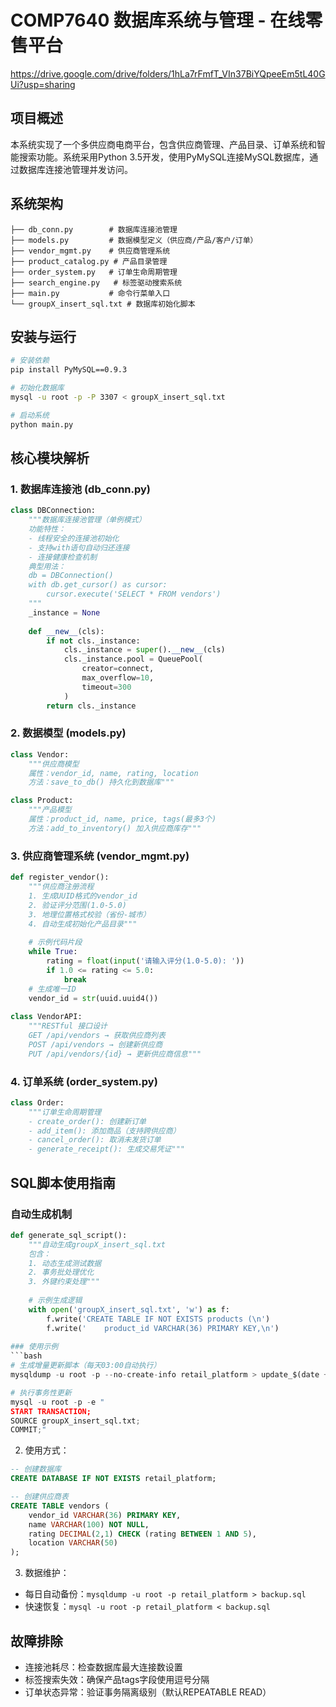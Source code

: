 # COMP7640 数据库系统与管理 - 在线零售平台

https://drive.google.com/drive/folders/1hLa7rFmfT_VIn37BiYQpeeEm5tL40GUi?usp=sharing

## 项目概述
本系统实现了一个多供应商电商平台，包含供应商管理、产品目录、订单系统和智能搜索功能。系统采用Python 3.5开发，使用PyMySQL连接MySQL数据库，通过数据库连接池管理并发访问。

## 系统架构
```
├── db_conn.py        # 数据库连接池管理
├── models.py         # 数据模型定义（供应商/产品/客户/订单）
├── vendor_mgmt.py    # 供应商管理系统
├── product_catalog.py # 产品目录管理
├── order_system.py   # 订单生命周期管理
├── search_engine.py   # 标签驱动搜索系统
├── main.py           # 命令行菜单入口
└── groupX_insert_sql.txt # 数据库初始化脚本
```

## 安装与运行
```bash
# 安装依赖
pip install PyMySQL==0.9.3

# 初始化数据库
mysql -u root -p -P 3307 < groupX_insert_sql.txt

# 启动系统
python main.py
```

## 核心模块解析

### 1. 数据库连接池 (db_conn.py)
```python
class DBConnection:
    """数据库连接池管理（单例模式）
    功能特性：
    - 线程安全的连接池初始化
    - 支持with语句自动归还连接
    - 连接健康检查机制
    典型用法：
    db = DBConnection()
    with db.get_cursor() as cursor:
        cursor.execute('SELECT * FROM vendors')
    """
    _instance = None
    
    def __new__(cls):
        if not cls._instance:
            cls._instance = super().__new__(cls)
            cls._instance.pool = QueuePool(
                creator=connect,
                max_overflow=10,
                timeout=300
            )
        return cls._instance
```

### 2. 数据模型 (models.py)
```python
class Vendor:
    """供应商模型
    属性：vendor_id, name, rating, location
    方法：save_to_db() 持久化到数据库"""

class Product:
    """产品模型
    属性：product_id, name, price, tags(最多3个)
    方法：add_to_inventory() 加入供应商库存"""
```

### 3. 供应商管理系统 (vendor_mgmt.py)
```python
def register_vendor():
    """供应商注册流程
    1. 生成UUID格式的vendor_id
    2. 验证评分范围(1.0-5.0)
    3. 地理位置格式校验（省份-城市）
    4. 自动生成初始化产品目录"""
    
    # 示例代码片段
    while True:
        rating = float(input('请输入评分(1.0-5.0): '))
        if 1.0 <= rating <= 5.0:
            break
    # 生成唯一ID
    vendor_id = str(uuid.uuid4())
    
class VendorAPI:
    """RESTful 接口设计
    GET /api/vendors → 获取供应商列表
    POST /api/vendors → 创建新供应商
    PUT /api/vendors/{id} → 更新供应商信息"""
```

### 4. 订单系统 (order_system.py)
```python
class Order:
    """订单生命周期管理
    - create_order(): 创建新订单
    - add_item(): 添加商品（支持跨供应商）
    - cancel_order(): 取消未发货订单
    - generate_receipt(): 生成交易凭证"""
```

## SQL脚本使用指南
### 自动生成机制
```python
def generate_sql_script():
    """自动生成groupX_insert_sql.txt
    包含：
    1. 动态生成测试数据
    2. 事务批处理优化
    3. 外键约束处理"""
    
    # 示例生成逻辑
    with open('groupX_insert_sql.txt', 'w') as f:
        f.write('CREATE TABLE IF NOT EXISTS products (\n')
        f.write('    product_id VARCHAR(36) PRIMARY KEY,\n')
        
### 使用示例
```bash
# 生成增量更新脚本（每天03:00自动执行）
mysqldump -u root -p --no-create-info retail_platform > update_$(date +%F).sql

# 执行事务性更新
mysql -u root -p -e "
START TRANSACTION;
SOURCE groupX_insert_sql.txt; 
COMMIT;"
```

2. 使用方式：
```sql
-- 创建数据库
CREATE DATABASE IF NOT EXISTS retail_platform;

-- 创建供应商表
CREATE TABLE vendors (
    vendor_id VARCHAR(36) PRIMARY KEY,
    name VARCHAR(100) NOT NULL,
    rating DECIMAL(2,1) CHECK (rating BETWEEN 1 AND 5),
    location VARCHAR(50)
);
```

3. 数据维护：
- 每日自动备份：`mysqldump -u root -p retail_platform > backup.sql`
- 快速恢复：`mysql -u root -p retail_platform < backup.sql`

## 故障排除
- 连接池耗尽：检查数据库最大连接数设置
- 标签搜索失效：确保产品tags字段使用逗号分隔
- 订单状态异常：验证事务隔离级别（默认REPEATABLE READ）
